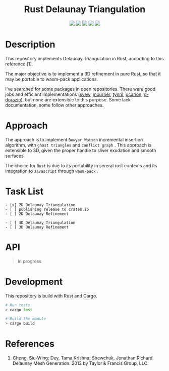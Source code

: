 <html>
<h1 align="center">Rust Delaunay Triangulation</h1>
<p align="center" >

<img src="https://img.shields.io/badge/language-rust-blue.svg" />

<img src="https://img.shields.io/github/issues/nelsonatgithub/nlsn-delaunay-refine" />

<img src="https://img.shields.io/github/license/mashape/apistatus.svg" />

<img src="https://img.shields.io/github/stars/nelsonatgithub/nlsn-delaunay-refine" />

<img src="https://img.shields.io/github/forks/nelsonatgithub/nlsn-delaunay-refine" />

</p>
</html>

# Description

This repository implements Delaunay Triangulation in Rust, according to this reference [1].

The major objective is to implement a 3D refinement in pure Rust, so that it may be portable to wasm-pack applications.

I've searched for some packages in open repositories. There were good jobs and efficient implementations ([svew](https://github.com/svew/rust-voroni-diagram), [mourner](https://github.com/mourner/delaunator-rs), [tynril](https://github.com/tynril/rtriangulate), [ucarion](https://github.com/ucarion/voronoi-rs), [d-dorazio](https://github.com/d-dorazio/delaunay-mesh)), but none are extensible to this purpose. Some lack documentation, some follow other approaches.

# Approach

The approach is to implement `Bowyer Watson` incremental insertion algorithm, with `ghost triangles` and `conflict graph` . This approach is extensible to 3D, given the proper handle to sliver exudation and smooth surfaces.

The choice for `Rust` is due to its portability in sereral rust contexts and its integration to `Javascript` through `wasm-pack` .

# Task List

    - [x] 2D Delaunay Triangulation
    - [ ] publishing release to crates.io
    - [ ] 2D Delaunay Refinement

    - [ ] 3D Delaunay Triangulation
    - [ ] 3D Delaunay Refinement

# API

> In progress

# Development

This repository is build with Rust and Cargo.

``` bash
# Run tests
> cargo test

# Build the module
> cargo build
```

# References

1. Cheng, Siu-Wing; Dey, Tama Krishna; Shewchuk, Jonathan Richard. Delaunay Mesh Generation. 2013 by Taylor & Francis Group, LLC.


